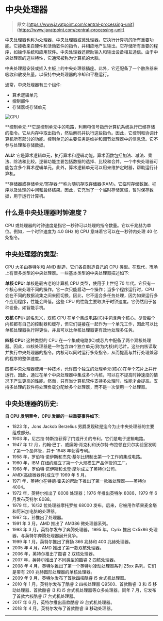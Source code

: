 # 中央处理器

> 原文:[https://www.javatpoint.com/central-processing-unit](https://www.javatpoint.com/central-processing-unit)

中央处理器也称为处理器、中央处理器或微处理器。它执行计算机的所有重要功能。它接收来自硬件和活动软件的指令，并相应地产生输出。它存储所有重要的程序，如操作系统和应用软件。中央处理器还帮助输入和输出设备相互通信。由于中央处理器的这些特性，它通常被称为计算机的大脑。

中央处理器安装或插入主板上的中央处理器插座。此外，它还配备了一个散热器来吸收和散发热量，以保持中央处理器的冷却和平稳运行。

通常，中央处理器有三个组件:

*   算术逻辑单元
*   控制部件
*   存储器或存储单元

![CPU](../Images/4f74fdda52f6627174ba6e4b9b012b8f.png)

**控制单元:**它是控制单元中的电路，利用电信号指示计算机系统执行已经存储的指令。它从内存中取出指令，然后解码并执行这些指令。因此，它控制和协调计算机所有部分的功能。控制单元的主要任务是维护和调节处理器中的信息流。它不参与处理和存储数据。

**ALU:** 它是算术逻辑单元，执行算术和逻辑功能。算术函数包括加法、减法、乘法、除法和比较。逻辑功能主要包括数据的选择、比较和合并。一个中央处理器可能包含多个算术逻辑单元。此外，算术逻辑单元可以用来维护定时器，帮助运行计算机。

**存储器或存储单元/寄存器:**称为随机存取存储器(RAM)。它临时存储数据、程序以及处理的中间和最终结果。因此，它充当了一个临时存储区域，暂时保存数据，用于运行计算机。

## 什么是中央处理器时钟速度？

CPU 或处理器的时钟速度是指它一秒钟可以处理的指令数量。它以千兆赫为单位。例如，一个时钟速度为 4.0 GHz 的 CPU 意味着它可以在一秒钟内处理 40 亿条指令。

## 中央处理器的类型:

CPU 大多由英特尔和 AMD 制造，它们各自制造自己的 CPU 类型。在现代，市场上有很多类型的中央处理器。一些基本类型的中央处理器描述如下:

**单核 CPU:** 单核是最古老的计算机 CPU 类型，使用于上世纪 70 年代。它只有一个核心来处理不同的操作。它一次只能启动一个操作；当多个程序运行时，CPU 会在不同的数据流集之间来回切换。因此，它不适合多任务处理，因为如果运行多个应用程序，性能会降低。这些 CPU 的性能主要取决于时钟速度。它仍然用于各种设备，如智能手机。

**双核 CPU:** 顾名思义，双核 CPU 在单个集成电路(IC)中包含两个核心。尽管每个内核都有自己的控制器和缓存，但它们链接在一起作为一个单元工作，因此可以比单核处理器执行得更快，并且可以比单核处理器更有效地处理多任务。

**四核 CPU:** 这种类型的 CPU 在一个集成电路(IC)或芯片中配备了两个双核处理器。因此，四核处理器是一种包含四个独立单元(称为内核)的芯片。这些内核读取并执行中央处理器的指令。内核可以同时运行多条指令，从而提高与并行处理兼容的程序的整体速度。

四核中央处理器使用一种技术，允许四个独立的处理单元(核心)在单个芯片上并行运行。因此，通过在单个中央处理器中集成多个内核，可以在不提高时钟速度的情况下产生更高的性能。然而，只有当计算机软件支持多处理时，性能才会提高。支持多处理的软件将处理负载分配给多个处理器，而不是一次使用一个处理器。

## 中央处理器的历史:

**自 CPU 发明至今，CPU 发展的一些重要事件如下:**

*   1823 年，Jons Jackob Berzelius 男爵发现硅是迄今为止中央处理器的主要组成部分。
*   1903 年，尼古拉·特斯拉获得了门或开关的专利，它们是电子逻辑电路。
*   1947 年 12 月，约翰·巴丁、威廉姆·肖克利和沃尔特·布拉顿在贝尔实验室发明了第一个晶体管，并于 1948 年获得专利。
*   1958 年，罗伯特·诺伊斯和杰克·基尔比研制出第一个工作的集成电路。
*   1960 年，IBM 在纽约建立了第一个大规模生产晶体管的工厂。
*   1968 年，罗伯特·诺伊斯和戈登·摩尔成立了英特尔公司。
*   AMD(高级微器件)成立于 1969 年 5 月。
*   1971 年，英特尔在特德·霍夫的帮助下推出了第一款微处理器——英特尔 4004。
*   1972 年，英特尔推出了 8008 处理器；1976 年推出英特尔 8086，1979 年 6 月发布英特尔 8088。
*   1979 年，16/32 位处理器摩托罗拉 68000 发布。后来，它被用作苹果麦金塔和阿米加电脑的处理器。
*   1987 年，孙推出了处理器。
*   1991 年 3 月，AMD 推出了 AM386 微处理器系列。
*   1993 年 3 月，英特尔发布了奔腾处理器。1995 年，Cyrix 推出 Cx5x86 处理器，与英特尔奔腾处理器展开竞争。
*   1999 年 1 月，英特尔推出了赛扬 366 兆赫和 400 兆赫处理器。
*   2005 年 4 月，AMD 推出了第一款双核处理器。
*   2006 年，英特尔推出了酷睿 2 双核处理器。
*   2007 年，英特尔推出了不同类型的酷睿 2 四核处理器。
*   2008 年 4 月，英特尔推出了第一个英特尔凌动处理器系列 Z5xx 系列。它们是带有 200 兆赫图形处理器的单核处理器。
*   2009 年 9 月，英特尔发布了首款四核酷睿 i5 台式机处理器。
*   2010 年 1 月，英特尔发布了酷睿 2 四核处理器 Q9500、首款酷睿 i3 和 i5 移动处理器、首款酷睿 i3 和 i5 台式机处理器等众多处理器。同年 7 月，它发布了首款六核酷睿 i7 台式机处理器。
*   2017 年 6 月，英特尔推出首款酷睿 i9 台式机处理器。
*   2018 年 4 月，英特尔发布了首款酷睿 i9 移动处理器。

* * *